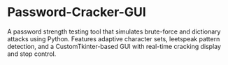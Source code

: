 # Password-Cracker-GUI
A password strength testing tool that simulates brute-force and dictionary attacks using Python. Features adaptive character sets, leetspeak pattern detection, and a CustomTkinter-based GUI with real-time cracking display and stop control.
